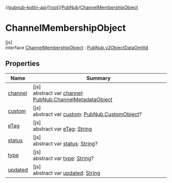 //[pubnub-kotlin-api](../../../../index.md)/[[root]](../../index.md)/[PubNub](../index.md)/[ChannelMembershipObject](index.md)

# ChannelMembershipObject

[js]\
interface [ChannelMembershipObject](index.md) : [PubNub.v2ObjectDataOmitId](../v2-object-data-omit-id/index.md)

## Properties

| Name | Summary |
|---|---|
| [channel](channel.md) | [js]<br>abstract var [channel](channel.md): [PubNub.ChannelMetadataObject](../-channel-metadata-object/index.md) |
| [custom](../v2-object-data-omit-id/custom.md) | [js]<br>abstract var [custom](../v2-object-data-omit-id/custom.md): [PubNub.CustomObject](../-custom-object/index.md)? |
| [eTag](../v2-object-data-omit-id/e-tag.md) | [js]<br>abstract var [eTag](../v2-object-data-omit-id/e-tag.md): [String](https://kotlinlang.org/api/latest/jvm/stdlib/kotlin-stdlib/kotlin/-string/index.html) |
| [status](status.md) | [js]<br>abstract var [status](status.md): [String](https://kotlinlang.org/api/latest/jvm/stdlib/kotlin-stdlib/kotlin/-string/index.html)? |
| [type](type.md) | [js]<br>abstract var [type](type.md): [String](https://kotlinlang.org/api/latest/jvm/stdlib/kotlin-stdlib/kotlin/-string/index.html)? |
| [updated](../v2-object-data-omit-id/updated.md) | [js]<br>abstract var [updated](../v2-object-data-omit-id/updated.md): [String](https://kotlinlang.org/api/latest/jvm/stdlib/kotlin-stdlib/kotlin/-string/index.html) |

